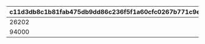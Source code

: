 |c11d3db8c1b81fab475db9dd86c236f5f1a60cfc0267b771c9e5f79d3e41ed15|5c30c9c4e5bb6e1bca97ec16a87c4d3310723bede3e43ce7c317a23e81ec1fad|c41759b95f9111c79ded205279e52b95fb462514462131aadd1409318ffa5848|
| --- | --- | --- |
|26202|2|10000|
|94000|12|100000|